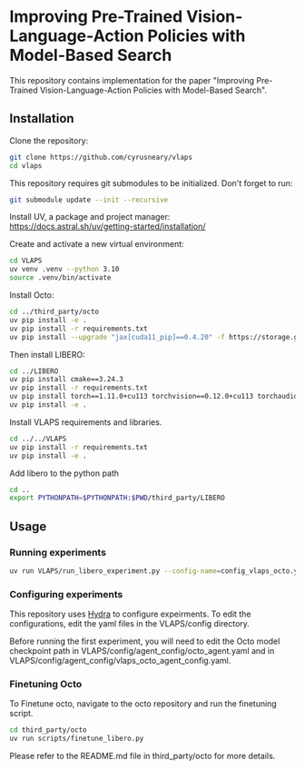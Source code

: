 # Improving Pre-Trained Vision-Language-Action Policies with Model-Based Search

This repository contains implementation for the paper "Improving Pre-Trained Vision-Language-Action Policies with Model-Based Search".


## Installation

Clone the repository:

```bash
git clone https://github.com/cyrusneary/vlaps
cd vlaps
```

This repository requires git submodules to be initialized. Don't forget to run:

```bash
git submodule update --init --recursive
```

Install UV, a package and project manager: https://docs.astral.sh/uv/getting-started/installation/

Create and activate a new virtual environment:

```bash
cd VLAPS
uv venv .venv --python 3.10
source .venv/bin/activate
```

Install Octo:

```bash
cd ../third_party/octo
uv pip install -e .
uv pip install -r requirements.txt
uv pip install --upgrade "jax[cuda11_pip]==0.4.20" -f https://storage.googleapis.com/jax-releases/jax_cuda_releases.html
```

Then install LIBERO:
```bash
cd ../LIBERO
uv pip install cmake==3.24.3
uv pip install -r requirements.txt
uv pip install torch==1.11.0+cu113 torchvision==0.12.0+cu113 torchaudio==0.11.0 --extra-index-url https://download.pytorch.org/whl/cu113
uv pip install -e .
```

Install VLAPS requirements and libraries.

```bash
cd ../../VLAPS
uv pip install -r requirements.txt
uv pip install -e .
```

Add libero to the python path
```bash
cd ..
export PYTHONPATH=$PYTHONPATH:$PWD/third_party/LIBERO
```

## Usage

### Running experiments

```bash
uv run VLAPS/run_libero_experiment.py --config-name=config_vlaps_octo.yaml
```

### Configuring experiments

This repository uses [Hydra](https://hydra.cc/) to configure expeirments. To edit the configurations, edit the yaml files in the VLAPS/config directory.

Before running the first experiment, you will need to edit the Octo model checkpoint path in VLAPS/config/agent_config/octo_agent.yaml and in VLAPS/config/agent_config/vlaps_octo_agent_config.yaml.

### Finetuning Octo

To Finetune octo, navigate to the octo repository and run the finetuning script.

```bash
cd third_party/octo
uv run scripts/finetune_libero.py
```

Please refer to the README.md file in third_party/octo for more details.